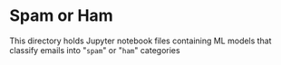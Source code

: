 # Spam or Ham
This directory holds Jupyter notebook files containing ML models that classify emails into "`spam`" or "`ham`" categories
